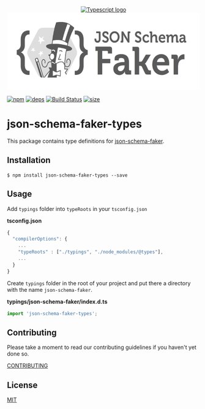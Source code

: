 <div align="center">
  <a href="https://www.typescriptlang.org/">
    <img src="https://raw.githubusercontent.com/remojansen/logo.ts/master/ts.png" alt="Typescript logo" width="200" height="200">
  </a>
  <a href="https://github.com/json-schema-faker/json-schema-faker">
    <img src="https://raw.githubusercontent.com/json-schema-faker/json-schema-faker/master/logo/JSF_logo.png" alt="json-schema-faker logo" width="560" height="200">
  </a>
</div>

[![npm][npm]][npm-url]
[![deps][deps]][deps-url]
[![Build Status](https://travis-ci.org/aleksandryackovlev/json-schema-faker-types.svg?branch=master)](https://travis-ci.org/aleksandryackovlev/json-schema-faker-types)
[![size](https://packagephobia.now.sh/badge?p=json-schema-faker-types)](https://packagephobia.now.sh/result?p=json-schema-faker-types)

# json-schema-faker-types

This package contains type definitions for [json-schema-faker](https://github.com/json-schema-faker/json-schema-faker).

## Installation
```console
$ npm install json-schema-faker-types --save
```

## Usage

Add `typings` folder into `typeRoots` in your `tsconfig.json`

**tsconfig.json**

```js
{
  "compilerOptions": {
    ...
    "typeRoots" : ["./typings", "./node_modules/@types"],
    ...
  }
}
```

Create `typings` folder in the root of your project and put there a directory with the name `json-schema-faker`.

**typings/json-schema-faker/index.d.ts**

```js
import 'json-schema-faker-types';
```

## Contributing

Please take a moment to read our contributing guidelines if you haven't yet done so.

[CONTRIBUTING](./.github/CONTRIBUTING.md)

## License

[MIT](./LICENSE)


[npm]: https://img.shields.io/npm/v/json-schema-faker-types.svg
[npm-url]: https://npmjs.com/package/json-schema-faker-types
[deps]: https://david-dm.org/aleksandryackovlev/json-schema-faker-types.svg
[deps-url]: https://david-dm.org/aleksandryackovlev/json-schema-faker-types

